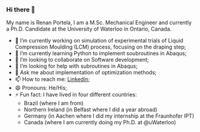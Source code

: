 ### Hi there 👋

My name is Renan Portela, I am a M.Sc. Mechanical Engineer and currently a Ph.D. Candidate at the University of Waterloo in Ontario, Canada.

- 🔭 I’m currently working on simulation of experimental trials of Liquid Compression Moulding (LCM) process, focusing on the draping step;
- 🌱 I’m currently learning Python to implement soubroutines in Abaqus;
- 👯 I’m looking to collaborate on Software development;
- 🤔 I’m looking for help with subroutines in Abaqus;
- 💬 Ask me about implementation of optimization methods;
- 📫 How to reach me: [Linkedin](https://linkedin.com/in/renan-miranda-portela-215b7940);
- 😄 Pronouns: He/His;
- ⚡ Fun fact: I have lived in four different countries:
   - Brazil (where I am from)
   - Northern Ireland (in Belfast where I did a year abroad)
   - Germany (in Aachen where I did my internship at the Fraunhofer IPT)
   - Canada (where I am currently doing my Ph.D. at @uWaterloo)
